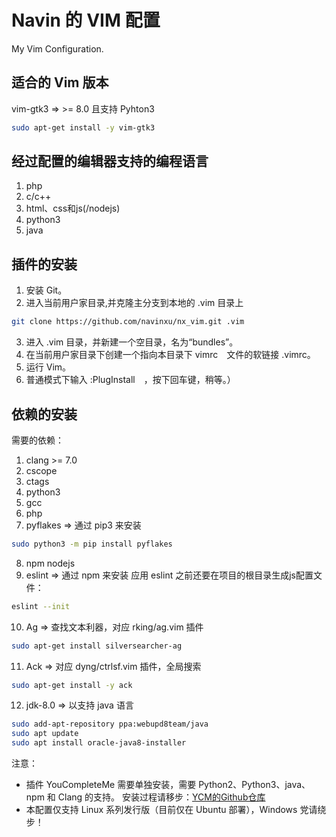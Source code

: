 # Navin 的 VIM 配置
My Vim Configuration.

## 适合的 Vim 版本
vim-gtk3 => >= 8.0 且支持 Pyhton3
```sh
sudo apt-get install -y vim-gtk3
```

## 经过配置的编辑器支持的编程语言
1. php
2. c/c++
3. html、css和js(/nodejs)
4. python3
5. java

## 插件的安装
1. 安装 Git。
2. 进入当前用户家目录,并克隆主分支到本地的 .vim 目录上
```sh
git clone https://github.com/navinxu/nx_vim.git .vim
```
3. 进入 .vim 目录，并新建一个空目录，名为“bundles”。
4. 在当前用户家目录下创建一个指向本目录下 vimrc　文件的软链接 .vimrc。
5. 运行 Vim。
6. 普通模式下输入 :PlugInstall　，按下回车键，稍等。）

## 依赖的安装
需要的依赖：
1. clang >= 7.0
2. cscope
3. ctags
4. python3
5. gcc
6. php
7. pyflakes => 通过 pip3 来安装
```sh
sudo python3 -m pip install pyflakes
```
8. npm nodejs
9. eslint => 通过 npm 来安装
应用 eslint 之前还要在项目的根目录生成js配置文件：
```sh
eslint --init
```
10. Ag => 查找文本利器，对应 rking/ag.vim 插件
```sh
sudo apt-get install silversearcher-ag
```
11. Ack => 对应 dyng/ctrlsf.vim 插件，全局搜索
```sh
sudo apt-get install -y ack
```
12. jdk-8.0 => 以支持 java 语言
```sh
sudo add-apt-repository ppa:webupd8team/java
sudo apt update
sudo apt install oracle-java8-installer
```

注意：
* 插件 YouCompleteMe 需要单独安装，需要 Python2、Python3、java、npm 和 Clang 的支持。
安装过程请移步：[YCM的Github仓库](https://github.com/Valloric/YouCompleteMe)
* 本配置仅支持 Linux 系列发行版（目前仅在 Ubuntu 部署），Windows 党请绕步！


